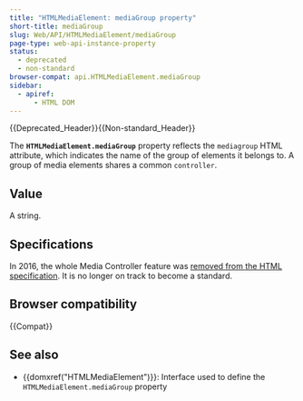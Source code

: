 ```yaml
---
title: "HTMLMediaElement: mediaGroup property"
short-title: mediaGroup
slug: Web/API/HTMLMediaElement/mediaGroup
page-type: web-api-instance-property
status:
  - deprecated
  - non-standard
browser-compat: api.HTMLMediaElement.mediaGroup
sidebar:
  - apiref:
      - HTML DOM
---
```


{{Deprecated_Header}}{{Non-standard_Header}}

The **`HTMLMediaElement.mediaGroup`** property reflects the `mediagroup` HTML attribute, which indicates the name of the group of elements it belongs to. A group of media elements shares a common `controller`.

## Value

A string.

## Specifications

In 2016, the whole Media Controller feature was [removed from the HTML specification](https://github.com/w3c/html/issues/246). It is no longer on track to become a standard.

## Browser compatibility

{{Compat}}

## See also

- {{domxref("HTMLMediaElement")}}: Interface used to define the `HTMLMediaElement.mediaGroup` property
